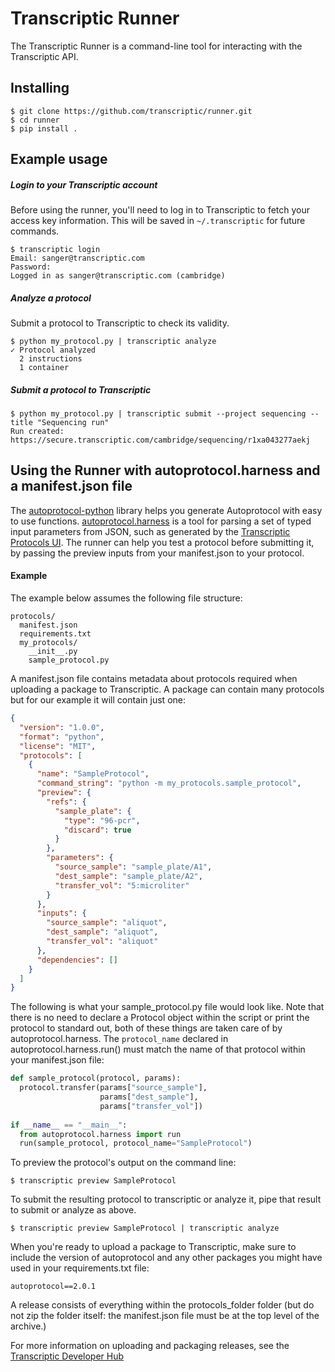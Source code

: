 # Transcriptic Runner

The Transcriptic Runner is a command-line tool for interacting with the
Transcriptic API.

## Installing

```
$ git clone https://github.com/transcriptic/runner.git
$ cd runner
$ pip install .
```

## Example usage

##### Login to your Transcriptic account
Before using the runner, you'll need to log in to Transcriptic to fetch your
access key information. This will be saved in `~/.transcriptic` for future
commands.

```
$ transcriptic login
Email: sanger@transcriptic.com
Password:
Logged in as sanger@transcriptic.com (cambridge)
```

##### Analyze a protocol 
Submit a protocol to Transcriptic to check its validity.
```
$ python my_protocol.py | transcriptic analyze 
✓ Protocol analyzed
  2 instructions
  1 container
```

##### Submit a protocol to Transcriptic
```
$ python my_protocol.py | transcriptic submit --project sequencing --title "Sequencing run"
Run created: https://secure.transcriptic.com/cambridge/sequencing/r1xa043277aekj
```

## Using the Runner with autoprotocol.harness and a manifest.json file

The [autoprotocol-python](https://github.com/autoprotocol/autoprotocol-python) library helps you generate Autoprotocol with easy to use functions. [autoprotocol.harness](https://github.com/autoprotocol/autoprotocol-python/blob/master/autoprotocol/harness.py) is a tool for parsing a set of typed input parameters from JSON, such as generated by the [Transcriptic Protocols UI](#). The runner can help you test a protocol before submitting it, by passing the preview inputs from your manifest.json to your protocol.

#### Example
The example below assumes the following file structure:
```
protocols/
  manifest.json
  requirements.txt
  my_protocols/
    __init__.py
    sample_protocol.py
```

A manifest.json file contains metadata about protocols required when uploading a package to Transcriptic. A package can contain many protocols but for our example it will contain just one:
```json
{
  "version": "1.0.0",
  "format": "python",
  "license": "MIT",
  "protocols": [
    {
      "name": "SampleProtocol",
      "command_string": "python -m my_protocols.sample_protocol",
      "preview": {
        "refs": {
          "sample_plate": {
            "type": "96-pcr",
            "discard": true
          }
        },
        "parameters": {
          "source_sample": "sample_plate/A1",
          "dest_sample": "sample_plate/A2",
          "transfer_vol": "5:microliter"
        }
      },
      "inputs": {
        "source_sample": "aliquot",
        "dest_sample": "aliquot",
        "transfer_vol": "aliquot"
      },
      "dependencies": []
    }
  ]
}
```

The following is what your sample_protocol.py file would look like.  Note that there is no need to declare a Protocol object within the script or print the protocol to standard out, both of these things are taken care of by autoprotocol.harness.  The `protocol_name` declared in autoprotocol.harness.run() must match the name of that protocol within your manifest.json file:
```python
def sample_protocol(protocol, params):
  protocol.transfer(params["source_sample"],
                    params["dest_sample"],
                    params["transfer_vol"])
  
if __name__ == "__main__":
  from autoprotocol.harness import run
  run(sample_protocol, protocol_name="SampleProtocol")
```
To preview the protocol's output on the command line: 
```
$ transcriptic preview SampleProtocol
```
To submit the resulting protocol to transcriptic or analyze it, pipe that result to submit or analyze as above. 
```
$ transcriptic preview SampleProtocol | transcriptic analyze
```
When you're ready to upload a package to Transcriptic, make sure to include the version of autoprotocol and any other packages you might have used in your requirements.txt file:
```
autoprotocol==2.0.1
```

A release consists of everything within the protocols_folder folder (but do not zip the folder itself: the manifest.json file must be at the top level of the archive.)

For more information on uploading and packaging releases, see the [Transcriptic Developer Hub](http://developers.transcriptic.com/v1.0/docs/package-quickstart#packaging-and-uploading)
